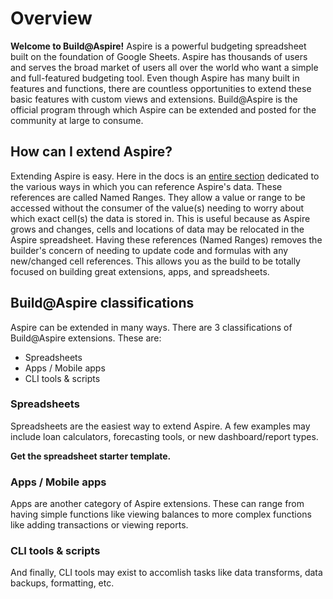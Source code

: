 # Overview

**Welcome to Build@Aspire!** Aspire is a powerful budgeting spreadsheet built on the foundation of Google Sheets. Aspire has thousands of users and serves the broad market of users all over the world who want a simple and full-featured budgeting tool. Even though Aspire has many built in features and functions, there are countless opportunities to extend these basic features with custom views and extensions. Build@Aspire is the official program through which Aspire can be extended and posted for the community at large to consume.

## How can I extend Aspire?

Extending Aspire is easy. Here in the docs is an [entire section](api-named-ranges.md) dedicated to the various ways in which you can reference Aspire's data. These references are called Named Ranges. They allow a value or range to be accessed without the consumer of the value\(s\) needing to worry about which exact cell\(s\) the data is stored in. This is useful because as Aspire grows and changes, cells and locations of data may be relocated in the Aspire spreadsheet. Having these references \(Named Ranges\) removes the builder's concern of needing to update code and formulas with any new/changed cell references. This allows you as the build to be totally focused on building great extensions, apps, and spreadsheets.

## Build@Aspire classifications

Aspire can be extended in many ways. There are 3 classifications of Build@Aspire extensions. These are:

* Spreadsheets
* Apps / Mobile apps
* CLI tools & scripts

### Spreadsheets

Spreadsheets are the easiest way to extend Aspire. A few examples may include loan calculators, forecasting tools, or new dashboard/report types.

**Get the spreadsheet starter template.**

### Apps / Mobile apps

Apps are another category of Aspire extensions. These can range from having simple functions like viewing balances to more complex functions like adding transactions or viewing reports.

### CLI tools & scripts

And finally, CLI tools may exist to accomlish tasks like data transforms, data backups, formatting, etc. 

## 

